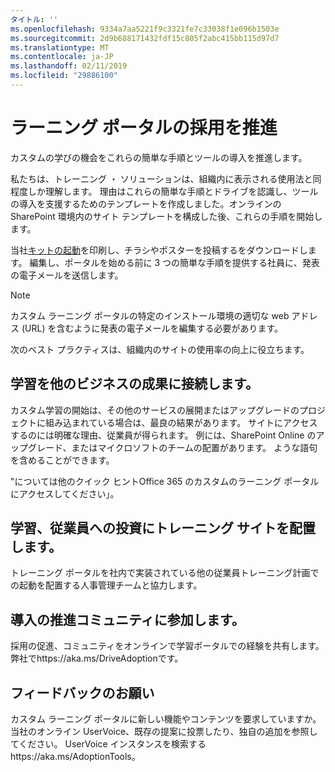 ```yaml
---
タイトル: ''
ms.openlocfilehash: 9334a7aa5221f9c3321fe7c33038f1e096b1503e
ms.sourcegitcommit: 2d9b688171432fdf15c805f2abc415bb115d97d7
ms.translationtype: MT
ms.contentlocale: ja-JP
ms.lasthandoff: 02/11/2019
ms.locfileid: "29886100"
---
```

# <a name="drive-adoption-of-your-learning-portal"></a>ラーニング ポータルの採用を推進

カスタムの学びの機会をこれらの簡単な手順とツールの導入を推進します。 

私たちは、トレーニング ・ ソリューションは、組織内に表示される使用法と同程度しか理解します。 理由はこれらの簡単な手順とドライブを認識し、ツールの導入を支援するためのテンプレートを作成しました。オンラインの SharePoint 環境内のサイト テンプレートを構成した後、これらの手順を開始します。

当社[キットの起動](/embeds/custom_learning_launch_kit.zip)を印刷し、チラシやポスターを投稿するをダウンロードします。 編集し、ポータルを始める前に 3 つの簡単な手順を提供する社員に、発表の電子メールを送信します。  

> [!NOTE]
> カスタム ラーニング ポータルの特定のインストール環境の適切な web アドレス (URL) を含むように発表の電子メールを編集する必要があります。

次のベスト プラクティスは、組織内のサイトの使用率の向上に役立ちます。  

## <a name="connect-learning-to-other-business-outcomes"></a>学習を他のビジネスの成果に接続します。

カスタム学習の開始は、その他のサービスの展開またはアップグレードのプロジェクトに組み込まれている場合は、最良の結果があります。 サイトにアクセスするのには明確な理由、従業員が得られます。 例には、SharePoint Online のアップグレード、またはマイクロソフトのチームの配置があります。 ような語句を含めることができます。

"については他のクイック ヒント<Insert service name here>Office 365 のカスタムのラーニング ポータルにアクセスしてください」。 

## <a name="align-the-training-site-to-investments-in-your-employee-learning"></a>学習、従業員への投資にトレーニング サイトを配置します。 

トレーニング ポータルを社内で実装されている他の従業員トレーニング計画での起動を配置する人事管理チームと協力します。 

## <a name="join-the-driving-adoption-community"></a>導入の推進コミュニティに参加します。

採用の促進、コミュニティをオンラインで学習ポータルでの経験を共有します。 弊社でhttps://aka.ms/DriveAdoptionです。

## <a name="give-us-feedback"></a>フィードバックのお願い

カスタム ラーニング ポータルに新しい機能やコンテンツを要求していますか。 当社のオンライン UserVoice、既存の提案に投票したり、独自の追加を参照してください。 UserVoice インスタンスを検索するhttps://aka.ms/AdoptionTools。
